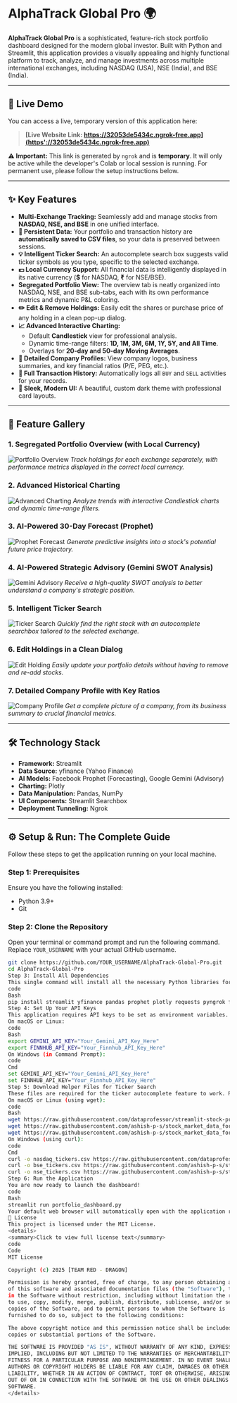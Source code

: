 # AlphaTrack Global Pro 🌍

**AlphaTrack Global Pro** is a sophisticated, feature-rich stock portfolio dashboard designed for the modern global investor. Built with Python and Streamlit, this application provides a visually appealing and highly functional platform to track, analyze, and manage investments across multiple international exchanges, including NASDAQ (USA), NSE (India), and BSE (India).

---

## 🔴 Live Demo

You can access a live, temporary version of this application here:

> **[Live Website Link: https://32053de5434c.ngrok-free.app](https'://32053de5434c.ngrok-free.app)**

**⚠️ Important:** This link is generated by `ngrok` and is **temporary**. It will only be active while the developer's Colab or local session is running. For permanent use, please follow the setup instructions below.

---

## ✨ Key Features

-   **Multi-Exchange Tracking:** Seamlessly add and manage stocks from **NASDAQ, NSE, and BSE** in one unified interface.
-   **💾 Persistent Data:** Your portfolio and transaction history are **automatically saved to CSV files**, so your data is preserved between sessions.
-   **💡 Intelligent Ticker Search:** An autocomplete search box suggests valid ticker symbols as you type, specific to the selected exchange.
-   **💵 Local Currency Support:** All financial data is intelligently displayed in its native currency (**$** for NASDAQ, **₹** for NSE/BSE).
-   **Segregated Portfolio View:** The overview tab is neatly organized into NASDAQ, NSE, and BSE sub-tabs, each with its own performance metrics and dynamic P&L coloring.
-   **✏️ Edit & Remove Holdings:** Easily edit the shares or purchase price of any holding in a clean pop-up dialog.
-   **📈 Advanced Interactive Charting:**
    *   Default **Candlestick** view for professional analysis.
    *   Dynamic time-range filters: **1D, 1M, 3M, 6M, 1Y, 5Y, and All Time**.
    *   Overlays for **20-day and 50-day Moving Averages**.
-   **🏢 Detailed Company Profiles:** View company logos, business summaries, and key financial ratios (P/E, PEG, etc.).
-   **📜 Full Transaction History:** Automatically logs all `BUY` and `SELL` activities for your records.
-   **🎨 Sleek, Modern UI:** A beautiful, custom dark theme with professional card layouts.

---

## 📸 Feature Gallery

### **1. Segregated Portfolio Overview (with Local Currency)**
![Portfolio Overview](./screenshots/overview.png)
*Track holdings for each exchange separately, with performance metrics displayed in the correct local currency.*

### **2. Advanced Historical Charting**
![Advanced Charting](./screenshots/charting.png)
*Analyze trends with interactive Candlestick charts and dynamic time-range filters.*

### **3. AI-Powered 30-Day Forecast (Prophet)**
![Prophet Forecast](./screenshots/forecast.png)
*Generate predictive insights into a stock's potential future price trajectory.*

### **4. AI-Powered Strategic Advisory (Gemini SWOT Analysis)**
![Gemini Advisory](./screenshots/advisory.png)
*Receive a high-quality SWOT analysis to better understand a company's strategic position.*

### **5. Intelligent Ticker Search**
![Ticker Search](./screenshots/search.png)
*Quickly find the right stock with an autocomplete searchbox tailored to the selected exchange.*

### **6. Edit Holdings in a Clean Dialog**
![Edit Holding](./screenshots/edit.png)
*Easily update your portfolio details without having to remove and re-add stocks.*

### **7. Detailed Company Profile with Key Ratios**
![Company Profile](./screenshots/profile.png)
*Get a complete picture of a company, from its business summary to crucial financial metrics.*

---

## 🛠️ Technology Stack

-   **Framework:** Streamlit
-   **Data Source:** yfinance (Yahoo Finance)
-   **AI Models:** Facebook Prophet (Forecasting), Google Gemini (Advisory)
-   **Charting:** Plotly
-   **Data Manipulation:** Pandas, NumPy
-   **UI Components:** Streamlit Searchbox
-   **Deployment Tunneling:** Ngrok

---

## ⚙️ Setup & Run: The Complete Guide

Follow these steps to get the application running on your local machine.

### **Step 1: Prerequisites**
Ensure you have the following installed:
-   Python 3.9+
-   Git

### **Step 2: Clone the Repository**
Open your terminal or command prompt and run the following command. Replace `YOUR_USERNAME` with your actual GitHub username.
```bash
git clone https://github.com/YOUR_USERNAME/AlphaTrack-Global-Pro.git
cd AlphaTrack-Global-Pro
Step 3: Install All Dependencies
This single command will install all the necessary Python libraries for the project.
code
Bash
pip install streamlit yfinance pandas prophet plotly requests pyngrok finnhub-python streamlit-autorefresh streamlit-searchbox google-generativeai
Step 4: Set Up Your API Keys
This application requires API keys to be set as environment variables. Do not hardcode these in the script.
On macOS or Linux:
code
Bash
export GEMINI_API_KEY="Your_Gemini_API_Key_Here"
export FINNHUB_API_KEY="Your_Finnhub_API_Key_Here"
On Windows (in Command Prompt):
code
Cmd
set GEMINI_API_KEY="Your_Gemini_API_Key_Here"
set FINNHUB_API_KEY="Your_Finnhub_API_Key_Here"
Step 5: Download Helper Files for Ticker Search
These files are required for the ticker autocomplete feature to work. Run these commands from your project directory.
On macOS or Linux (using wget):
code
Bash
wget https://raw.githubusercontent.com/dataprofessor/streamlit-stock-price/master/nasdaq_screener_168_companies.csv -O nasdaq_tickers.csv
wget https://raw.githubusercontent.com/ashish-p-s/stock_market_data_for_india/main/bse_company_list.csv -O bse_tickers.csv
wget https://raw.githubusercontent.com/ashish-p-s/stock_market_data_for_india/main/nse_company_list.csv -O nse_tickers.csv
On Windows (using curl):
code
Cmd
curl -o nasdaq_tickers.csv https://raw.githubusercontent.com/dataprofessor/streamlit-stock-price/master/nasdaq_screener_168_companies.csv
curl -o bse_tickers.csv https://raw.githubusercontent.com/ashish-p-s/stock_market_data_for_india/main/bse_company_list.csv
curl -o nse_tickers.csv https://raw.githubusercontent.com/ashish-p-s/stock_market_data_for_india/main/nse_company_list.csv
Step 6: Run the Application
You are now ready to launch the dashboard!
code
Bash
streamlit run portfolio_dashboard.py
Your default web browser will automatically open with the application running.
📄 License
This project is licensed under the MIT License.
<details>
<summary>Click to view full license text</summary>
code
Code
MIT License

Copyright (c) 2025 [TEAM RED - DRAGON]

Permission is hereby granted, free of charge, to any person obtaining a copy
of this software and associated documentation files (the "Software"), to deal
in the Software without restriction, including without limitation the rights
to use, copy, modify, merge, publish, distribute, sublicense, and/or sell
copies of the Software, and to permit persons to whom the Software is
furnished to do so, subject to the following conditions:

The above copyright notice and this permission notice shall be included in all
copies or substantial portions of the Software.

THE SOFTWARE IS PROVIDED "AS IS", WITHOUT WARRANTY OF ANY KIND, EXPRESS OR
IMPLIED, INCLUDING BUT NOT LIMITED TO THE WARRANTIES OF MERCHANTABILITY,
FITNESS FOR A PARTICULAR PURPOSE AND NONINFRINGEMENT. IN NO EVENT SHALL THE
AUTHORS OR COPYRIGHT HOLDERS BE LIABLE FOR ANY CLAIM, DAMAGES OR OTHER
LIABILITY, WHETHER IN AN ACTION OF CONTRACT, TORT OR OTHERWISE, ARISING FROM,
OUT OF OR IN CONNECTION WITH THE SOFTWARE OR THE USE OR OTHER DEALINGS IN THE
SOFTWARE.
</details>
```
